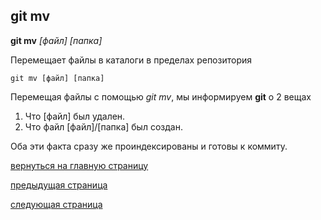 ## git mv

**git mv** *[файл] [папка]*

Перемещает файлы в каталоги в пределах репозитория
```bash=
git mv [файл] [папка]
```
Перемещая файлы с помощью *git mv*, мы информируем **git** о 2 вещах

1. Что [файл] был удален.
2. Что файл [файл]/[папка] был создан.

Оба эти факта сразу же проиндексированы и готовы к коммиту. 


[вернуться на главную страницу](./readme.md)

[предыдущая страница](./status.md)

[следующая страница](./clean.md)